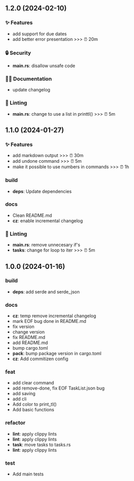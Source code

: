 ## 1.2.0 (2024-02-10)

### ✨ Features

- add support for due dates
- add better error presentation >>> ⏰ 20m

### 🔒️ Security

- **main.rs**: disallow unsafe code

### 📝💡 Documentation

- update changelog

### 🚨 Linting

- **main.rs**: change to use a list in printtl() >>> ⏰ 5m

## 1.1.0 (2024-01-27)

### ✨ Features

- add markdown output >>> ⏰ 30m
- add undone command >>> ⏰ 5m
- make it possible to use numbers in commands >>> ⏰ 1h

### build

- **deps**: Update dependencies

### docs

- Clean README.md
- **cz**: enable incremental changelog

### 🚨 Linting

- **main.rs**: remove unnecesary if's
- **tasks**: change for loop to iter >>> ⏰ 5m

## 1.0.0 (2024-01-16)

### build

- **deps**: add serde and serde_json

### docs

- **cz**: temp remove incremental changelog
- mark EOF bug done in README.md
- fix version
- change version
- fix README.md
- add README.md
- bump cargo.toml
- **pack**: bump package version in cargo.toml
- **cz**: Add commitizen config

### feat

- add clear command
- add remove-done, fix EOF TaskList.json bug
- add saving
- add cli
- Add color to print_tl()
- Add basic functions

### refactor

- **lint**: apply clippy lints
- **lint**: apply clippy lints
- **task**: move tasks to tasks.rs
- **lint**: apply clippy lints

### test

- Add main tests
